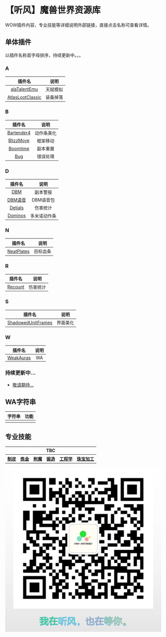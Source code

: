 # 【听风】魔兽世界资源库

WOW插件内容，专业技能等详细说明外部链接，直接点击名称可查看详情。


## 单体插件

以插件名称首字母排序，持续更新中。。。


### A


|插件名|说明|
|:-:|:-:|
|[alaTalentEmu](https://mp.weixin.qq.com/s?__biz=MzI2ODM4MTE3OA==&mid=2247483944&idx=1&sn=78dbe6a474db266b639a05463f6546a8&chksm=eaf13cbddd86b5ab54187d3ad23e219b543f303858b033866ecb8cd6eb6cd860376639190107&token=917650031&lang=zh_CN#rd)|天赋模拟|
|[AtlasLootClassic](https://mp.weixin.qq.com/s?__biz=MzI2ODM4MTE3OA==&mid=2247483891&idx=1&sn=8250d547841e62f035f9e7457fbac0d3&chksm=eaf13f66dd86b670715c6eb5473bcdfacf84e0891fb409432a3b252bd93033fbff68b8bbcd5d&token=917650031&lang=zh_CN#rd)|装备掉落|


### B

|插件名|说明|
|:-:|:-:|
|[Bartender4](https://mp.weixin.qq.com/s?__biz=MzI2ODM4MTE3OA==&mid=2247483718&idx=1&sn=3074d1ed071ba6336995ed859e3a88d8&chksm=eaf13fd3dd86b6c545056587cb645f703c706491fc095633048651cc23e984fcf4c4dce10d2f&token=917650031&lang=zh_CN#rd)|动作条美化|
|[BlizzMove](https://mp.weixin.qq.com/s?__biz=MzI2ODM4MTE3OA==&mid=2247483908&idx=1&sn=d71b9a4e9bd4d8893ed9270af2e278c4&chksm=eaf13c91dd86b5873b92e366c7c9610db5f947b216d721928672accd4e8da5d4544e174b872c&token=917650031&lang=zh_CN#rd)|框架移动|
|[Boomtime](https://mp.weixin.qq.com/s?__biz=MzI2ODM4MTE3OA==&mid=2247484696&idx=1&sn=8ff742d2cc26d528a140feb6d06a05f1&chksm=eaf13b8ddd86b29bbe0dc6ccd651664c18355f2f3a63871e5041f57e5f8dac50cf26ae1979e7&token=917650031&lang=zh_CN#rd)|副本重置|
|[Bug](https://mp.weixin.qq.com/s?__biz=MzI2ODM4MTE3OA==&mid=2247483982&idx=1&sn=e08d692ec06067aea94b60fee7f0cfe5&chksm=eaf13cdbdd86b5cd78cc4a5f1a390c5d666de335844766e2637d605ecfdb91551e69211fb9cf&token=917650031&lang=zh_CN#rd)|错误处理|


### D

|插件名|说明|
|:-:|:-:|
|[DBM](https://mp.weixin.qq.com/s?__biz=MzI2ODM4MTE3OA==&mid=2247484671&idx=1&sn=457f6b5fa215a22de79bb67039926f9a&chksm=eaf13a6add86b37c891080c1ac4ff9206c5b76047d8689aa10264191d3bd2679b38befab135a&token=917650031&lang=zh_CN#rd)|副本警报|
|[DBM语音](https://mp.weixin.qq.com/s?__biz=MzI2ODM4MTE3OA==&mid=2247484556&idx=1&sn=1aa51d880a0b4989b81dbb6807b2412f&chksm=eaf13a19dd86b30fdbaf35a615910136f15afcac8ef14c2fd0141e5e51b5734a9577c4235410&token=917650031&lang=zh_CN#rd)|DBM语音包|
|[Detials](https://mp.weixin.qq.com/s?__biz=MzI2ODM4MTE3OA==&mid=2247484553&idx=1&sn=02dedf77d8c7a9642730f9b3197dfae3&chksm=eaf13a1cdd86b30a27770aa2d481deace45dfcb812c3e62d0286ec963b2e224eb22864d007e2&token=917650031&lang=zh_CN#rd)|伤害统计|
|[Dominos](https://mp.weixin.qq.com/s?__biz=MzI2ODM4MTE3OA==&mid=2247484643&idx=1&sn=8ab294cc8e74e5e6ce0dd0cc6012c016&chksm=eaf13a76dd86b3608ab926a7965c7c0c60271d47b2a5f2ee20c5f76b85ee0d3b1d55e628b761&token=917650031&lang=zh_CN#rd)|多米诺动作条|

### N

|插件名|说明|
|:-:|:-:|
|[NeatPlates](https://mp.weixin.qq.com/s?__biz=MzI2ODM4MTE3OA==&mid=2247484066&idx=1&sn=261700b5e667f95725de779618f302cb&chksm=eaf13c37dd86b521f2363c41b77ffd5eb803f7ee810c30a241780d5dcbd6ff929df15d605262&token=917650031&lang=zh_CN#rd)|目标血条|

### R

|插件名|说明|
|:-:|:-:|
|[Recount](https://mp.weixin.qq.com/s?__biz=MzI2ODM4MTE3OA==&mid=2247483965&idx=1&sn=5adc5e2e2623c85e596575f6c8a66cdf&chksm=eaf13ca8dd86b5bebe762f9d5b8ea7e5b0604f0e7e1cc4012d0bcd46e5666f5f6d55472b2304&token=917650031&lang=zh_CN#rd)|伤害统计|


### S

|插件名|说明|
|:-:|:-:|
|[ShadowedUnitFrames](https://mp.weixin.qq.com/s?__biz=MzI2ODM4MTE3OA==&mid=2247483872&idx=1&sn=34556b9ad0920698eb80e37a6e8e9b4a&chksm=eaf13f75dd86b663aac238e6aac5c4933908e32a46eda97b62aef940d31aaf8a0338a743f101&token=917650031&lang=zh_CN#rd)|界面美化|

### W

|插件名|说明|
|:-:|:-:|
|[WeakAuras](https://mp.weixin.qq.com/s?__biz=MzI2ODM4MTE3OA==&mid=2247484593&idx=1&sn=55e8191672a9deb673e9e58b911efec6&chksm=eaf13a24dd86b33238e126a52a0b8c06646f2131b51d081f08bbaa692a0cc708ebbb6b7f4802&token=917650031&lang=zh_CN#rd)|WA|



### 持续更新中...

- [敬请期待...](./addons/forward.md)


## WA字符串

|字符串|功能|
|:-:|:-:|
|||

## 专业技能


<table>
    <style>
    /* table th:first-of-type {
        width: 10%;
    }
    table th:nth-of-type(2) {
        width: 10%;
    } */
    </style>
    <tbody>
        <tr>
            <th style='text-align:center;' colspan=6>TBC</th>
        </tr>
        <tr>
            <th><a href='https://github.com/usiege/publisher/blob/main/skill/leather.md'>制皮</a></th>
            <th><a href='https://github.com/usiege/publisher/blob/main/skill/alchemy.md'>炼金</a></th>
            <th><a href='https://github.com/usiege/publisher/blob/main/skill/enchantment.md'>附魔</a></th>
            <th><a href='https://github.com/usiege/publisher/blob/main/skill/forging.md'>锻造</a></th>
            <th><a href='https://github.com/usiege/publisher/blob/main/skill/engineering.md'>工程学</a></th>
            <th><a href='https://github.com/usiege/publisher/blob/main/skill/jewelcrafting.md'>珠宝加工</a></th>
        </tr>
    </tbody>
</table>


![wechat](./wechat.png)